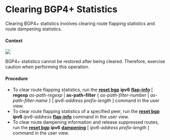 Clearing BGP4+ Statistics
=========================

Clearing BGP4+ statistics involves clearing route flapping statistics and route dampening statistics.

#### Context

![](../../../../public_sys-resources/notice_3.0-en-us.png) 

BGP4+ statistics cannot be restored after being cleared. Therefore, exercise caution when performing this operation.



#### Procedure

* To clear route flapping statistics, run the [**reset bgp**](cmdqueryname=reset+bgp+ipv6+flap-info) **ipv6** [**flap-info**](cmdqueryname=flap-info+regexp+as-path-filter) [ **regexp** *as-path-regexp* | **as-path-filter** { *as-path-filter-number* | *as-path-filter-name* } | *ipv6-address* *prefix-length* ] command in the user view.
* To clear route flapping statistics of a specified peer, run the [**reset bgp**](cmdqueryname=reset+bgp+flap-info+ipv6) **ipv6** *ipv6-address* [**flap-info**](cmdqueryname=flap-info) command in the user view.
* To clear route dampening information and release suppressed routes, run the [**reset bgp**](cmdqueryname=reset+bgp+ipv6) **ipv6** [**dampening**](cmdqueryname=dampening) [ *ipv6-address* *prefix-length* ] command in the user view.